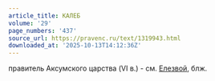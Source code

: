 ```yaml
---
article_title: КАЛЕБ
volume: '29'
page_numbers: '437'
source_url: https://pravenc.ru/text/1319943.html
downloaded_at: '2025-10-13T14:12:36Z'
---
```


правитель Аксумского царства (VI в.) - см. [Елезвой](https://pravenc.ru/text/Елезвой.html), блж.

